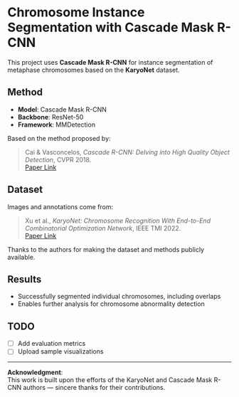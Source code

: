 # Chromosome Instance Segmentation with Cascade Mask R-CNN

This project uses **Cascade Mask R-CNN** for instance segmentation of metaphase chromosomes based on the **KaryoNet** dataset.

## Method

- **Model**: Cascade Mask R-CNN  
- **Backbone**: ResNet-50  
- **Framework**: MMDetection  

Based on the method proposed by:  
> Cai & Vasconcelos, *Cascade R-CNN: Delving into High Quality Object Detection*, CVPR 2018.  
> [Paper Link](https://openaccess.thecvf.com/content_cvpr_2018/html/Cai_Cascade_R-CNN_Delving_Into_CVPR_2018_paper.html)

## Dataset

Images and annotations come from:  
> Xu et al., *KaryoNet: Chromosome Recognition With End-to-End Combinatorial Optimization Network*, IEEE TMI 2022.  
> [Paper Link](https://ieeexplore.ieee.org/document/9704970)

Thanks to the authors for making the dataset and methods publicly available.

## Results

- Successfully segmented individual chromosomes, including overlaps
- Enables further analysis for chromosome abnormality detection

## TODO

- [ ] Add evaluation metrics  
- [ ] Upload sample visualizations  

---

**Acknowledgment**:  
This work is built upon the efforts of the KaryoNet and Cascade Mask R-CNN authors — sincere thanks for their contributions.
